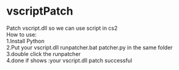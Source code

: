# vscriptPatch
Patch vscript.dll so we can use script in cs2  
How to use:  
1.Install Python  
2.Put your vscript.dll runpatcher.bat patcher.py in the same folder  
3.double click the runpatcher  
4.done if shows :your vscript.dll patch successful 
